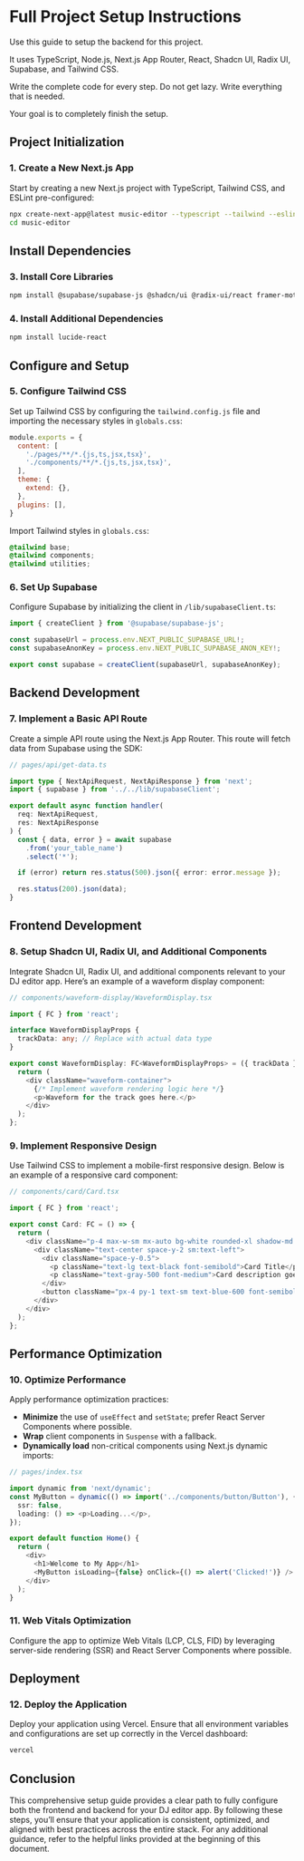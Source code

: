 
# Full Project Setup Instructions

Use this guide to setup the backend for this project.

It uses TypeScript, Node.js, Next.js App Router, React, Shadcn UI, Radix UI, Supabase, and Tailwind CSS.

Write the complete code for every step. Do not get lazy. Write everything that is needed.

Your goal is to completely finish the setup.

## Project Initialization

### 1. Create a New Next.js App

Start by creating a new Next.js project with TypeScript, Tailwind CSS, and ESLint pre-configured:

```bash
npx create-next-app@latest music-editor --typescript --tailwind --eslint
cd music-editor
```

## Install Dependencies

### 3. Install Core Libraries

```bash
npm install @supabase/supabase-js @shadcn/ui @radix-ui/react framer-motion typescript
```

### 4. Install Additional Dependencies

```bash
npm install lucide-react
```

## Configure and Setup

### 5. Configure Tailwind CSS

Set up Tailwind CSS by configuring the `tailwind.config.js` file and importing the necessary styles in `globals.css`:

```javascript
module.exports = {
  content: [
    './pages/**/*.{js,ts,jsx,tsx}',
    './components/**/*.{js,ts,jsx,tsx}',
  ],
  theme: {
    extend: {},
  },
  plugins: [],
}
```

Import Tailwind styles in `globals.css`:

```css
@tailwind base;
@tailwind components;
@tailwind utilities;
```

### 6. Set Up Supabase

Configure Supabase by initializing the client in `/lib/supabaseClient.ts`:

```ts
import { createClient } from '@supabase/supabase-js';

const supabaseUrl = process.env.NEXT_PUBLIC_SUPABASE_URL!;
const supabaseAnonKey = process.env.NEXT_PUBLIC_SUPABASE_ANON_KEY!;

export const supabase = createClient(supabaseUrl, supabaseAnonKey);
```

## Backend Development

### 7. Implement a Basic API Route

Create a simple API route using the Next.js App Router. This route will fetch data from Supabase using the SDK:

```ts
// pages/api/get-data.ts

import type { NextApiRequest, NextApiResponse } from 'next';
import { supabase } from '../../lib/supabaseClient';

export default async function handler(
  req: NextApiRequest,
  res: NextApiResponse
) {
  const { data, error } = await supabase
    .from('your_table_name')
    .select('*');

  if (error) return res.status(500).json({ error: error.message });

  res.status(200).json(data);
}
```

## Frontend Development

### 8. Setup Shadcn UI, Radix UI, and Additional Components

Integrate Shadcn UI, Radix UI, and additional components relevant to your DJ editor app. Here’s an example of a waveform display component:

```ts
// components/waveform-display/WaveformDisplay.tsx

import { FC } from 'react';

interface WaveformDisplayProps {
  trackData: any; // Replace with actual data type
}

export const WaveformDisplay: FC<WaveformDisplayProps> = ({ trackData }) => {
  return (
    <div className="waveform-container">
      {/* Implement waveform rendering logic here */}
      <p>Waveform for the track goes here.</p>
    </div>
  );
};
```

### 9. Implement Responsive Design

Use Tailwind CSS to implement a mobile-first responsive design. Below is an example of a responsive card component:

```ts
// components/card/Card.tsx

import { FC } from 'react';

export const Card: FC = () => {
  return (
    <div className="p-4 max-w-sm mx-auto bg-white rounded-xl shadow-md space-y-4 sm:flex sm:items-center sm:space-y-0 sm:space-x-6">
      <div className="text-center space-y-2 sm:text-left">
        <div className="space-y-0.5">
          <p className="text-lg text-black font-semibold">Card Title</p>
          <p className="text-gray-500 font-medium">Card description goes here.</p>
        </div>
        <button className="px-4 py-1 text-sm text-blue-600 font-semibold rounded-full border border-blue-600 hover:text-white hover:bg-blue-600">Action</button>
      </div>
    </div>
  );
};
```

## Performance Optimization

### 10. Optimize Performance

Apply performance optimization practices:

- **Minimize** the use of `useEffect` and `setState`; prefer React Server Components where possible.
- **Wrap** client components in `Suspense` with a fallback.
- **Dynamically load** non-critical components using Next.js dynamic imports:

```ts
// pages/index.tsx

import dynamic from 'next/dynamic';
const MyButton = dynamic(() => import('../components/button/Button'), {
  ssr: false,
  loading: () => <p>Loading...</p>,
});

export default function Home() {
  return (
    <div>
      <h1>Welcome to My App</h1>
      <MyButton isLoading={false} onClick={() => alert('Clicked!')} />
    </div>
  );
}
```

### 11. Web Vitals Optimization

Configure the app to optimize Web Vitals (LCP, CLS, FID) by leveraging server-side rendering (SSR) and React Server Components where possible.

## Deployment

### 12. Deploy the Application

Deploy your application using Vercel. Ensure that all environment variables and configurations are set up correctly in the Vercel dashboard:

```bash
vercel
```

## Conclusion

This comprehensive setup guide provides a clear path to fully configure both the frontend and backend for your DJ editor app. By following these steps, you’ll ensure that your application is consistent, optimized, and aligned with best practices across the entire stack. For any additional guidance, refer to the helpful links provided at the beginning of this document.
